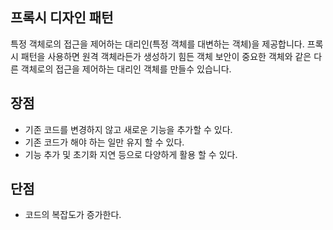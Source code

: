 ## 프록시 디자인 패턴
특정 객체로의 접근을 제어하는 대리인(특정 객체를 대변하는 객체)을 제공합니다.
프록시 패턴을 사용하면 원격 객체라든가 생성하기 힘든 객체 보안이 중요한 객체와 같은 다른 객체로의
접근을 제어하는 대리인 객체를 만들수 있습니다.

## 장점
- 기존 코드를 변경하지 않고 새로운 기능을 추가할 수 있다.
- 기존 코드가 해야 하는 일만 유지 할 수 있다.
- 기능 추가 및 초기화 지연 등으로 다양하게 활용 할 수 있다.

## 단점
- 코드의 복잡도가 증가한다.